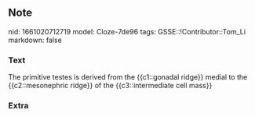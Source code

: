 ## Note
nid: 1661020712719
model: Cloze-7de96
tags: GSSE::!Contributor::Tom_Li
markdown: false

### Text
<div>
  The primitive testes is derived from the {{c1::gonadal ridge}}
  medial to the {{c2::mesonephric ridge}} of the {{c3::intermediate
  cell mass}}
</div>

### Extra

